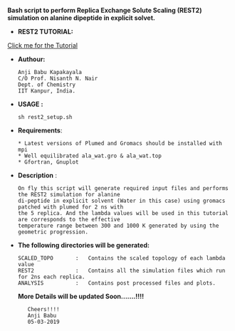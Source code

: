 
**Bash script to perform Replica Exchange Solute Scaling (REST2) simulation on alanine dipeptide in explicit solvet.**

     
 * **REST2 TUTORIAL:**
 
 
 [Click me for the Tutorial](https://github.com/NNairIITK/Enhanced_Sampling_Methods_Tutorials/blob/master/REST2/REST2_Tutorial.pdf)
       

* **Authour:**
   
      Anji Babu Kapakayala
      C/O Prof. Nisanth N. Nair
      Dept. of Chemistry
      IIT Kanpur, India.
       
                      
* **USAGE :**    
                         
      sh rest2_setup.sh                               
       
       
* **Requirements**:     
   
      * Latest versions of Plumed and Gromacs should be installed with mpi
      * Well equilibrated ala_wat.gro & ala_wat.top 
      * Gfortran, Gnuplot
                              
             
* **Description** :   
    
      On fly this script will generate required input files and performs the REST2 simulation for alanine 
      di-peptide in explicit solvent (Water in this case) using gromacs patched with plumed for 2 ns with
      the 5 replica. And the lambda values will be used in this tutorial are corresponds to the effective
      temperature range between 300 and 1000 K generated by using the geometric progression.
             
* **The following directories will be generated:**
             
      SCALED_TOPO       :   Contains the scaled topology of each lambda value
      REST2             :   Contains all the simulation files which run for 2ns each replica.
      ANALYSIS          :   Contains post processed files and plots.
             
      
 
              
   **More Details will be updated Soon.......!!!!**
                
         Cheers!!!!
         Anji Babu
         05-03-2019
